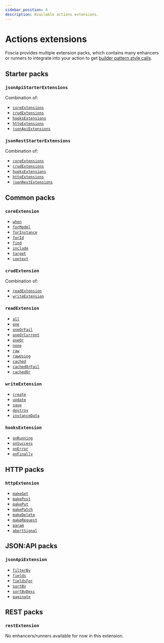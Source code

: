 ```yaml
---
sidebar_position: 4
description: Available actions extensions.
---
```


# Actions extensions

Foscia provides multiple extension packs, which contains many enhancers or
runners to integrate into your action to get
[builder pattern style calls](/docs/core-concepts/actions#extensions).

## Starter packs

### `jsonApiStarterExtensions`

Combination of:

-   [`coreExtensions`](#coreextensions)
-   [`crudExtensions`](#crudextensions)
-   [`hooksExtensions`](#hooksextensions)
-   [`httpExtensions`](#httpextensions)
-   [`jsonApiExtensions`](#jsonapiextensions)

### `jsonRestStarterExtensions`

Combination of:

-   [`coreExtensions`](#coreextensions)
-   [`crudExtensions`](#crudextensions)
-   [`hooksExtensions`](#hooksextensions)
-   [`httpExtensions`](#httpextensions)
-   [`jsonRestExtensions`](#jsonrestextensions)

## Common packs

### `coreExtension`

-   [`when`](/docs/reference/actions-enhancers#when)
-   [`forModel`](/docs/reference/actions-enhancers#formodel)
-   [`forInstance`](/docs/reference/actions-enhancers#forinstance)
-   [`forId`](/docs/reference/actions-enhancers#forid)
-   [`find`](/docs/reference/actions-enhancers#find)
-   [`include`](/docs/reference/actions-enhancers#include)
-   [`target`](/docs/reference/actions-enhancers#target)
-   [`context`](/docs/reference/actions-enhancers#context)

### `crudExtension`

Combination of:

-   [`readExtension`](#readextension)
-   [`writeExtension`](#writeextension)

### `readExtension`

-   [`all`](/docs/reference/actions-runners#all)
-   [`one`](/docs/reference/actions-runners#one)
-   [`oneOrFail`](/docs/reference/actions-runners#oneorfail)
-   [`oneOrCurrent`](/docs/reference/actions-runners#oneorcurrent)
-   [`oneOr`](/docs/reference/actions-runners#oneor)
-   [`none`](/docs/reference/actions-runners#none)
-   [`raw`](/docs/reference/actions-runners#raw)
-   [`rawUsing`](/docs/reference/actions-runners#rawusing)
-   [`cached`](/docs/reference/actions-runners#cached)
-   [`cachedOrFail`](/docs/reference/actions-runners#cachedorfail)
-   [`cachedOr`](/docs/reference/actions-runners#cachedor)

### `writeExtension`

-   [`create`](/docs/reference/actions-enhancers#create)
-   [`update`](/docs/reference/actions-enhancers#update)
-   [`save`](/docs/reference/actions-enhancers#save)
-   [`destroy`](/docs/reference/actions-enhancers#destroy)
-   [`instanceData`](/docs/reference/actions-enhancers#instancedata)

### `hooksExtension`

-   [`onRunning`](/docs/reference/actions-enhancers#onrunning)
-   [`onSuccess`](/docs/reference/actions-enhancers#onsuccess)
-   [`onError`](/docs/reference/actions-enhancers#onerror)
-   [`onFinally`](/docs/reference/actions-enhancers#onfinally)

## HTTP packs

### `httpExtension`

-   [`makeGet`](/docs/reference/actions-enhancers#makeget)
-   [`makePost`](/docs/reference/actions-enhancers#makepost)
-   [`makePut`](/docs/reference/actions-enhancers#makeput)
-   [`makePatch`](/docs/reference/actions-enhancers#makepatch)
-   [`makeDelete`](/docs/reference/actions-enhancers#makedelete)
-   [`makeRequest`](/docs/reference/actions-enhancers#makerequest)
-   [`param`](/docs/reference/actions-enhancers#param)
-   [`abortSignal`](/docs/reference/actions-enhancers#abortsignal)

## JSON:API packs

### `jsonApiExtension`

-   [`filterBy`](/docs/reference/actions-enhancers#filterby)
-   [`fields`](/docs/reference/actions-enhancers#fields)
-   [`fieldsFor`](/docs/reference/actions-enhancers#fieldsfor)
-   [`sortBy`](/docs/reference/actions-enhancers#sortby)
-   [`sortByDesc`](/docs/reference/actions-enhancers#sortbydesc)
-   [`paginate`](/docs/reference/actions-enhancers#paginate)

## REST packs

### `restExtension`

No enhancers/runners available for now in this extension.

